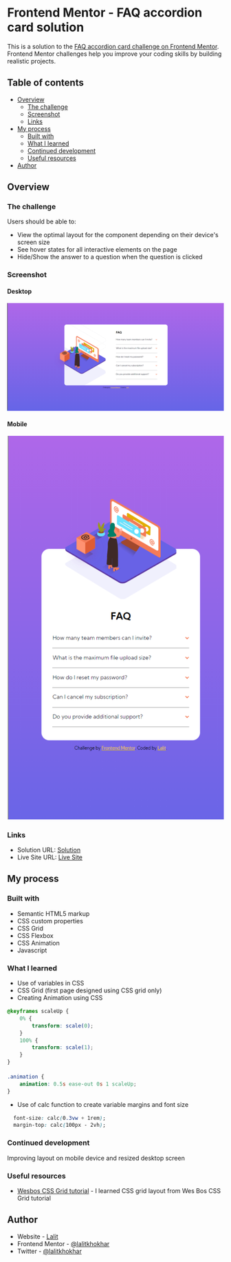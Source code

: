 # Frontend Mentor - FAQ accordion card solution

This is a solution to the [FAQ accordion card challenge on Frontend Mentor](https://www.frontendmentor.io/challenges/faq-accordion-card-XlyjD0Oam). Frontend Mentor challenges help you improve your coding skills by building realistic projects. 

## Table of contents

- [Overview](#overview)
  - [The challenge](#the-challenge)
  - [Screenshot](#screenshot)
  - [Links](#links)
- [My process](#my-process)
  - [Built with](#built-with)
  - [What I learned](#what-i-learned)
  - [Continued development](#continued-development)
  - [Useful resources](#useful-resources)
- [Author](#author)

## Overview

### The challenge

Users should be able to:

- View the optimal layout for the component depending on their device's screen size
- See hover states for all interactive elements on the page
- Hide/Show the answer to a question when the question is clicked

### Screenshot

#### Desktop
![](/images/Screenshot.png)

#### Mobile
![](/images/Screenshot-mobile.png)

### Links

- Solution URL: [Solution](https://www.frontendmentor.io/solutions/faq-accordion-using-css-grid-and-js-K_tjzMrug)
- Live Site URL: [Live Site](https://lalitkhokhar.github.io/faq-accordion-card-menu/)

## My process

### Built with

- Semantic HTML5 markup
- CSS custom properties
- CSS Grid
- CSS Flexbox
- CSS Animation
- Javascript


### What I learned

- Use of variables in CSS
- CSS Grid (first page designed using CSS grid only)
- Creating Animation using CSS

```css
@keyframes scaleUp {
    0% {
        transform: scale(0);
    }
    100% {
        transform: scale(1);
    }
}

.animation {
    animation: 0.5s ease-out 0s 1 scaleUp;
}
```

- Use of calc function to create variable margins and font size

```css
  font-size: calc(0.3vw + 1rem);
  margin-top: calc(100px - 2vh);
  ```

### Continued development

Improving layout on mobile device and resized desktop screen

### Useful resources

- [Wesbos CSS Grid tutorial](https://cssgrid.io/) - I learned CSS grid layout from Wes Bos CSS Grid tutorial

## Author

- Website - [Lalit](https://lalitkhokhar.github.io/CV)
- Frontend Mentor - [@lalitkhokhar](https://www.frontendmentor.io/profile/lalitkhokhar)
- Twitter - [@lalitkhokhar](https://www.twitter.com/lalitkhokhar)
